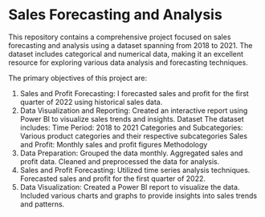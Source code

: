 # Sales Forecasting and Analysis
This repository contains a comprehensive project focused on sales forecasting and analysis using a dataset spanning from 2018 to 2021. The dataset includes categorical and numerical data, making it an excellent resource for exploring various data analysis and forecasting techniques.

The primary objectives of this project are:
1.	Sales and Profit Forecasting: I forecasted sales and profit for the first quarter of 2022 using historical sales data.
2.	Data Visualization and Reporting: Created an interactive report using Power BI to visualize sales trends and insights.
Dataset
The dataset includes:
	Time Period: 2018 to 2021
	Categories and Subcategories: Various product categories and their respective subcategories
	Sales and Profit: Monthly sales and profit figures
Methodology
1.	Data Preparation:
	Grouped the data monthly.
	Aggregated sales and profit data.
	Cleaned and preprocessed the data for analysis.
2.	Sales and Profit Forecasting:
	Utilized time series analysis techniques.
	Forecasted sales and profit for the first quarter of 2022.
3.	Data Visualization:
	Created a Power BI report to visualize the data.
	Included various charts and graphs to provide insights into sales trends and patterns.


 
